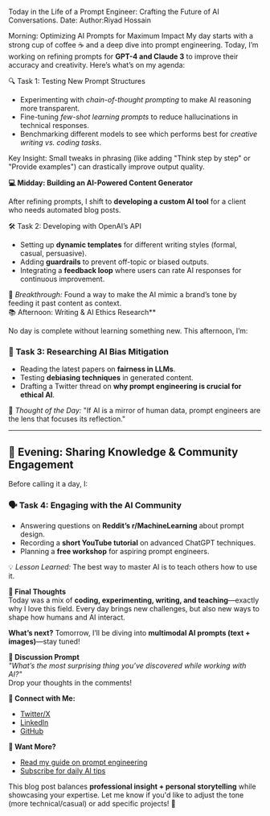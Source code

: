 Today in the Life of a Prompt Engineer: Crafting the Future of AI Conversations.
Date:
Author:Riyad Hossain  

Morning: Optimizing AI Prompts for Maximum Impact
My day starts with a strong cup of coffee ☕ and a deep dive into prompt engineering. Today, I’m working on refining prompts for **GPT-4 and Claude 3** to improve their accuracy and creativity. Here’s what’s on my agenda:  

🔍 Task 1: Testing New Prompt Structures
- Experimenting with *chain-of-thought prompting* to make AI reasoning more transparent.  
- Fine-tuning *few-shot learning prompts* to reduce hallucinations in technical responses.  
- Benchmarking different models to see which performs best for *creative writing vs. coding tasks*.  

Key Insight: Small tweaks in phrasing (like adding "Think step by step" or "Provide examples") can drastically improve output quality.

**💻 Midday: Building an AI-Powered Content Generator**  

After refining prompts, I shift to **developing a custom AI tool** for a client who needs automated blog posts.  

🛠️ Task 2: Developing with OpenAI’s API  
- Setting up **dynamic templates** for different writing styles (formal, casual, persuasive).  
- Adding **guardrails** to prevent off-topic or biased outputs.  
- Integrating a **feedback loop** where users can rate AI responses for continuous improvement.  

🚀 *Breakthrough:* Found a way to make the AI mimic a brand’s tone by feeding it past content as context.  
📚 Afternoon: Writing & AI Ethics Research**  

No day is complete without learning something new. This afternoon, I’m:  

### **📖 Task 3: Researching AI Bias Mitigation**  
- Reading the latest papers on **fairness in LLMs**.  
- Testing **debiasing techniques** in generated content.  
- Drafting a Twitter thread on **why prompt engineering is crucial for ethical AI**.  

🤔 *Thought of the Day:* "If AI is a mirror of human data, prompt engineers are the lens that focuses its reflection."  

---

## **🌙 Evening: Sharing Knowledge & Community Engagement**  

Before calling it a day, I:  

### **🗣️ Task 4: Engaging with the AI Community**  
- Answering questions on **Reddit’s r/MachineLearning** about prompt design.  
- Recording a **short YouTube tutorial** on advanced ChatGPT techniques.  
- Planning a **free workshop** for aspiring prompt engineers.  

💡 *Lesson Learned:* The best way to master AI is to teach others how to use it.  


**🔮 Final Thoughts**  
Today was a mix of **coding, experimenting, writing, and teaching**—exactly why I love this field. Every day brings new challenges, but also new ways to shape how humans and AI interact.  

**What’s next?** Tomorrow, I’ll be diving into **multimodal AI prompts (text + images)**—stay tuned!  


**💬 Discussion Prompt**  
*"What’s the most surprising thing you’ve discovered while working with AI?"*  
Drop your thoughts in the comments!  

**🔗 Connect with Me:**  
- [Twitter/X](#)  
- [LinkedIn](#)  
- [GitHub](#)  

**📌 Want More?**  
- [Read my guide on prompt engineering](#)  
- [Subscribe for daily AI tips](#)  

This blog post balances **professional insight + personal storytelling** while showcasing your expertise. Let me know if you'd like to adjust the tone (more technical/casual) or add specific projects! 🚀
